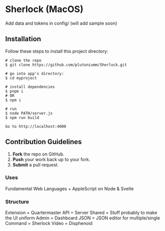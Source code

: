 # Sherlock (MacOS)

Add data and tokens in config/ (will add sample soon)

## Installation

Follow these steps to install this project directory:

```
# clone the repo
$ git clone https://github.com/plutoniumm/Sherlock.git

# go into app's directory:
$ cd myproject

# install dependencies
$ pnpm i
# OR
$ npm i

# run
$ node PATH/server.js
$ npm run build

Go to http://localhost:4000

```

## Contribution Guidelines
1. **Fork** the repo on GitHub.
4. **Push** your work back up to your fork.
5. **Submit** a pull request.

### Uses
Fundamental Web Languages + AppleScript on Node & Svelte

### Structure
Extension = Quartermaster
API = Server
Shared = Stuff probably to make the UI uniform
Admin = Dashboard
JSON = JSON editor for multiple/single
Command = Sherlock
Video = Disphenoid

